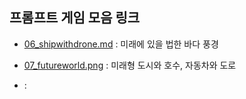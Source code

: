## 프롬프트 게임 모음 링크

- [06_shipwithdrone.md](https://labs.google/fx/ko/tools/whisk/share/1uoc9fok80000) : 미래에 있을 법한 바다 풍경
- [07_futureworld.png](https://github.com/dayin-905?tab=repositories) : 미래형 도시와 호수, 자동차와 도로

- []() : 